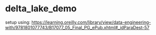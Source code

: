 # delta_lake_demo


setup using: 
https://learning.oreilly.com/library/view/data-engineering-with/9781801077743/B17077_05_Final_PG_ePub.xhtml#_idParaDest-57
